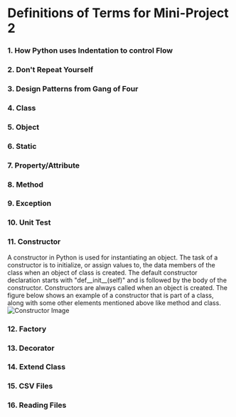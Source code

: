 # Definitions of Terms for Mini-Project 2

### 1. How Python uses Indentation to control Flow


### 2. Don't Repeat Yourself


### 3. Design Patterns from Gang of Four


### 4. Class


### 5. Object


### 6. Static


### 7. Property/Attribute


### 8. Method


### 9. Exception


### 10. Unit Test


### 11. Constructor
A constructor in Python is used for instantiating an object. The task of a constructor is to initialize, or assign values to, the data members of the class when an object of class is created. The default constructor declaration starts with "def__init__(self)" and is followed by the body of the constructor. Constructors are always called when an object is created. The figure below shows an example of a constructor that is part of a class, along with some other elements mentioned above like method and class.
![Constructor Image](https://github.com/tejranu/miniproject/blob/master/Images/Constructor.PNG)

### 12. Factory


### 13. Decorator


### 14. Extend Class


### 15. CSV Files


### 16. Reading Files


